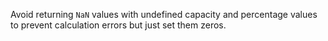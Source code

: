 Avoid returning `NaN` values with undefined capacity and percentage values to prevent calculation errors but just set them zeros.
